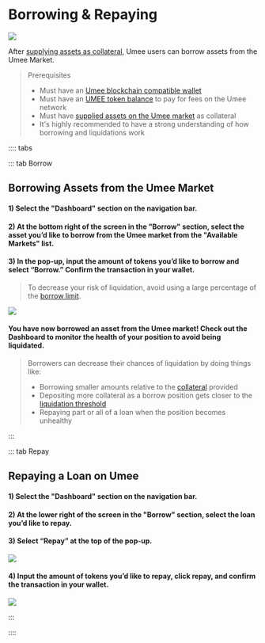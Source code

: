 # Borrowing & Repaying

![](/bg/borrow-repay.png)

After [supplying assets as collateral](/users/using-the-web-app/supply-withdraw), Umee users can borrow assets from the Umee Market.

> Prerequisites
>
> * Must have an [Umee blockchain compatible wallet](/users/getting-started/creating-wallet.html#creating-an-umee-blockchain-compatible-wallet)
> * Must have an [UMEE token balance](/users/getting-started/funding-wallet) to pay for fees on the Umee network
> * Must have [supplied assets on the Umee market](/users/using-the-web-app/supply-withdraw) as collateral
> * It's highly recommended to have a strong understanding of how borrowing and liquidations work

:::: tabs

::: tab Borrow

## Borrowing Assets from the Umee Market

#### 1) Select the "Dashboard" section on the navigation bar.

#### 2) At the bottom right of the screen in the "Borrow" section, select the asset you’d like to borrow from the Umee market from the "Available Markets" list.

#### 3) In the pop-up, input the amount of tokens you’d like to borrow and select “Borrow.” Confirm the transaction in your wallet.

> To decrease your risk of liquidation, avoid using a large percentage of the [borrow limit](/users/using-the-web-app/common-terms.html#borrow-limit).

![](/bg/borrow-3.png)

#### You have now borrowed an asset from the Umee market! Check out the Dashboard to monitor the health of your position to avoid being liquidated.

> Borrowers can decrease their chances of liquidation by doing things like:
>
> * Borrowing smaller amounts relative to the [collateral](/users/using-the-web-app/common-terms.html#collateral) provided
> * Depositing more collateral as a borrow position gets closer to the [liquidation threshold](/users/using-the-web-app/common-terms.html#liquidation-threshold)
> * Repaying part or all of a loan when the position becomes unhealthy

:::

::: tab Repay

## Repaying a Loan on Umee

#### 1) Select the "Dashboard" section on the navigation bar.

#### 2) At the lower right of the screen in the "Borrow" section, select the loan you’d like to repay.

#### 3) Select “Repay” at the top of the pop-up.

![](/bg/repay-2.png)

#### 4) Input the amount of tokens you’d like to repay, click repay, and confirm the transaction in your wallet.

![](/bg/repay-3.png)

:::

::::